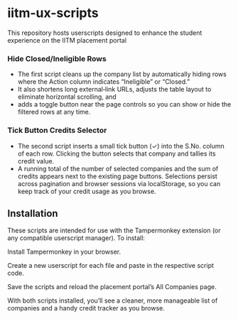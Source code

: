 # iitm-ux-scripts
This repository hosts userscripts designed to enhance the student experience on the IITM placement portal

### Hide Closed/Ineligible Rows

- The first script cleans up the company list by automatically hiding rows where the Action column indicates “Ineligible” or “Closed.” 
- It also shortens long external‐link URLs, adjusts the table layout to eliminate horizontal scrolling, and
- adds a toggle button near the page controls so you can show or hide the filtered rows at any time.

### Tick Button Credits Selector

- The second script inserts a small tick button (✓) into the S.No. column of each row. Clicking the button selects that company and tallies its credit value.
- A running total of the number of selected companies and the sum of credits appears next to the existing page buttons. 
Selections persist across pagination and browser sessions via localStorage, so you can keep track of your credit usage as you browse.

## Installation

These scripts are intended for use with the Tampermonkey extension (or any compatible userscript manager). To install:

Install Tampermonkey in your browser.

Create a new userscript for each file and paste in the respective script code.

Save the scripts and reload the placement portal’s All Companies page.

With both scripts installed, you’ll see a cleaner, more manageable list of companies and a handy credit tracker as you browse.
